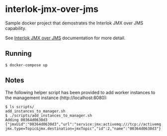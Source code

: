 # interlok-jmx-over-jms

Sample docker project that demostrates the Interlok JMX over JMS capability.

See [Interlok JMX over JMS](http://interlok.adaptris.net/interlok-docs/advanced-failover.html) documentation for more detail.

## Running

```
$ docker-compose up
```


## Notes

The following helper script has been provided to add worker instances to the management instance (http://localhost:8080):

```
$ ls scripts/
add_instances_to_manager.sh 
$ ./scripts/add_instances_to_manager.sh
Adding 00364d0630d3
{"jmxUid":"00364d0630d3","url":"service:jmx:activemq:///tcp://activemq:61616?jmx.type=Topic&jmx.destination=jmxTopic","id":2,"name":"00364d0630d3"}
```

